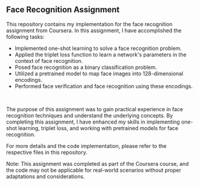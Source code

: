 ## Face Recognition Assignment
This repository contains my implementation for the face recognition assignment from Coursera. In this assignment, I have accomplished the following tasks:
- Implemented one-shot learning to solve a face recognition problem.
- Applied the triplet loss function to learn a network's parameters in the context of face recognition.
- Posed face recognition as a binary classification problem.
- Utilized a pretrained model to map face images into 128-dimensional encodings.
- Performed face verification and face recognition using these encodings.

<br>

The purpose of this assignment was to gain practical experience in face recognition techniques and understand the underlying concepts. By completing this assignment, I have enhanced my skills in implementing one-shot learning, triplet loss, and working with pretrained models for face recognition.
<br>


For more details and the code implementation, please refer to the respective files in this repository.
<br>


Note: This assignment was completed as part of the Coursera course, and the code may not be applicable for real-world scenarios without proper adaptations and considerations.
